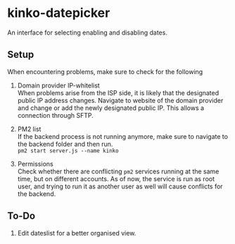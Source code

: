 # kinko-datepicker

An interface for selecting enabling and disabling dates.

## Setup

When encountering problems, make sure to check for the following

1.  Domain provider IP-whitelist\
    When problems arise from the ISP side, it is likely that the designated public IP address changes. Navigate to website of the domain provider and change or add the newly designated public IP. This allows a connection through SFTP.

2.  PM2 list\
    If the backend process is not running anymore, make sure to navigate to the backend folder and then run.\
    `pm2 start server.js --name kinko`

3.  Permissions\
    Check whether there are conflicting `pm2` services running at the same time, but on different accounts. As of now, the service is run as root user, and trying to run it as another user as well will cause conflicts for the backend.

## To-Do

1.  Edit dateslist for a better organised view.
